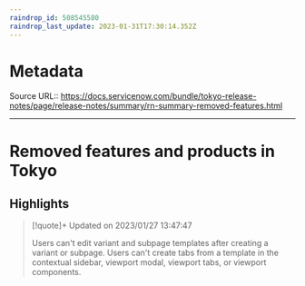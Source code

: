 ```yaml
---
raindrop_id: 508545580
raindrop_last_update: 2023-01-31T17:30:14.352Z
---
```


# Metadata
Source URL:: https://docs.servicenow.com/bundle/tokyo-release-notes/page/release-notes/summary/rn-summary-removed-features.html


---
# Removed features and products in Tokyo



## Highlights

> [!quote]+ Updated on 2023/01/27 13:47:47
>
> Users can't edit variant and subpage templates after creating a variant or
>            subpage.
>          Users can't create tabs from a template in the contextual sidebar, viewport modal,
>            viewport tabs, or viewport components.
